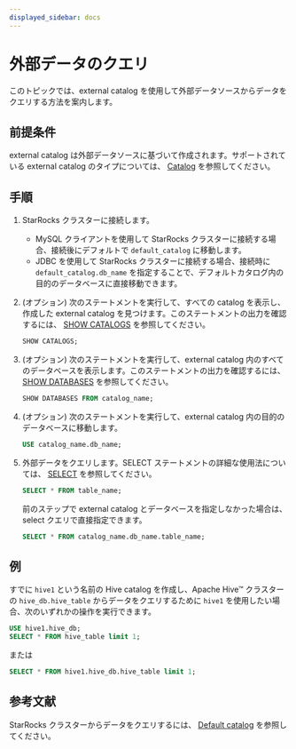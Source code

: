 ```yaml
---
displayed_sidebar: docs
---
```


# 外部データのクエリ

このトピックでは、external catalog を使用して外部データソースからデータをクエリする方法を案内します。

## 前提条件

external catalog は外部データソースに基づいて作成されます。サポートされている external catalog のタイプについては、 [Catalog](../catalog/catalog_overview.md#catalog) を参照してください。

## 手順

1. StarRocks クラスターに接続します。
   - MySQL クライアントを使用して StarRocks クラスターに接続する場合、接続後にデフォルトで `default_catalog` に移動します。
   - JDBC を使用して StarRocks クラスターに接続する場合、接続時に `default_catalog.db_name` を指定することで、デフォルトカタログ内の目的のデータベースに直接移動できます。

2. (オプション) 次のステートメントを実行して、すべての catalog を表示し、作成した external catalog を見つけます。このステートメントの出力を確認するには、 [SHOW CATALOGS](../../sql-reference/sql-statements/Catalog/SHOW_CATALOGS.md) を参照してください。

      ```SQL
      SHOW CATALOGS;
      ```

3. (オプション) 次のステートメントを実行して、external catalog 内のすべてのデータベースを表示します。このステートメントの出力を確認するには、 [SHOW DATABASES](../../sql-reference/sql-statements/Database/SHOW_DATABASES.md) を参照してください。

      ```SQL
      SHOW DATABASES FROM catalog_name;
      ```

4. (オプション) 次のステートメントを実行して、external catalog 内の目的のデータベースに移動します。

      ```SQL
      USE catalog_name.db_name;
      ```

5. 外部データをクエリします。SELECT ステートメントの詳細な使用法については、 [SELECT](../../sql-reference/sql-statements/table_bucket_part_index/SELECT.md) を参照してください。

      ```SQL
      SELECT * FROM table_name;
      ```

      前のステップで external catalog とデータベースを指定しなかった場合は、select クエリで直接指定できます。

      ```SQL
      SELECT * FROM catalog_name.db_name.table_name;
      ```

## 例

すでに `hive1` という名前の Hive catalog を作成し、Apache Hive™ クラスターの `hive_db.hive_table` からデータをクエリするために `hive1` を使用したい場合、次のいずれかの操作を実行できます。

```SQL
USE hive1.hive_db;
SELECT * FROM hive_table limit 1;
```

または

```SQL
SELECT * FROM hive1.hive_db.hive_table limit 1;
```

## 参考文献

StarRocks クラスターからデータをクエリするには、 [Default catalog](../catalog/default_catalog.md) を参照してください。